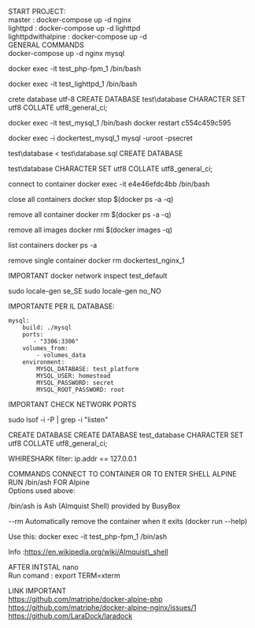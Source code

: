 START PROJECT:
<br />
master : docker-compose up -d nginx
<br />
lighttpd : docker-compose up -d lighttpd
<br />
lighttpdwithalpine : docker-compose up -d 
<br />
GENERAL COMMANDS 
<br />
docker-compose up -d nginx mysql

docker exec -it test\_php-fpm\_1 /bin/bash

docker exec -it test\_lighttpd\_1 /bin/bash

crete database utf-8 CREATE DATABASE test\database CHARACTER SET
utf8 COLLATE utf8\_general\_ci;

docker exec -it test\_mysql\_1 /bin/bash docker restart c554c459c595

docker exec -i dockertest\_mysql\_1 mysql -uroot -psecret

test\database \< test\database.sql CREATE DATABASE

test\database CHARACTER SET utf8 COLLATE utf8\_general\_ci;

connect to container docker exec -it e4e46efdc4bb /bin/bash

close all containers docker stop \$(docker ps -a -q)

remove all container docker rm \$(docker ps -a -q)

remove all images docker rmi \$(docker images -q)

list containers docker ps -a

remove single container docker rm dockertest\_nginx\_1

IMPORTANT docker network inspect test\_default

sudo locale-gen se\_SE sudo locale-gen no\_NO

IMPORTANTE PER IL DATABASE:

    mysql:
        build: ./mysql
        ports:
           - "3306:3306"
        volumes_from:
            - volumes_data
        environment:
            MYSQL_DATABASE: test_platform
            MYSQL_USER: homestead
            MYSQL_PASSWORD: secret
            MYSQL_ROOT_PASSWORD: root 


IMPORTANT CHECK NETWORK PORTS

sudo lsof -i -P | grep -i "listen"


CREATE DATABASE CREATE DATABASE test\_database CHARACTER SET utf8
COLLATE utf8\_general\_ci;

WHIRESHARK filter: ip.addr == 127.0.0.1

COMMANDS CONNECT TO CONTAINER OR TO ENTER SHELL ALPINE
<br />
RUN /bin/ash FOR Alpine
<br />
Options used above:

/bin/ash is Ash (Almquist Shell) provided by BusyBox

--rm Automatically remove the container when it exits (docker run --help)

Use this:
docker exec -it test\_php-fpm\_1   /bin/ash

Info :https://en.wikipedia.org/wiki/Almquist\_shell


AFTER INTSTAL nano
<br />
Run comand : export TERM=xterm

LINK IMPORTANT
<br />
https://github.com/matriphe/docker-alpine-php
<br />
https://github.com/matriphe/docker-alpine-nginx/issues/1
<br />
https://github.com/LaraDock/laradock
